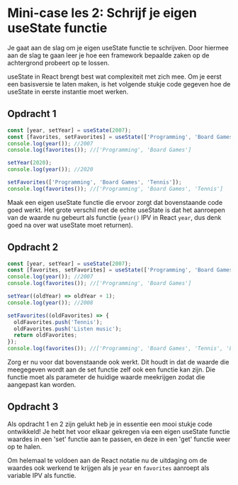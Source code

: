# Mini-case les 2: Schrijf je eigen useState functie

Je gaat aan de slag om je eigen useState functie te schrijven. Door
hiermee aan de slag te gaan leer je hoe een framework bepaalde zaken op
de achtergrond probeert op te lossen.

useState in React brengt best wat complexiteit met zich mee. Om je eerst
een basisversie te laten maken, is het volgende stukje code gegeven hoe
de useState in eerste instantie moet werken.

## Opdracht 1
```javascript
const [year, setYear] = useState(2007);
const [favorites, setFavorites] = useState(['Programming', 'Board Games']);
console.log(year()); //2007
console.log(favorites()); //['Programming', 'Board Games']

setYear(2020);
console.log(year()); //2020

setFavorites(['Programming', 'Board Games', 'Tennis']);
console.log(favorites()); //['Programming', 'Board Games', 'Tennis']
```

Maak een eigen useState functie die ervoor zorgt dat bovenstaande code
goed werkt. Het grote verschil met de echte useState is dat het aanroepen
van de waarde nu gebeurt als functie (`year()` IPV in React `year`, dus
denk goed na over wat useState moet returnen).

## Opdracht 2

```javascript
const [year, setYear] = useState(2007);
const [favorites, setFavorites] = useState(['Programming', 'Board Games']);
console.log(year()); //2007
console.log(favorites()); //['Programming', 'Board Games']

setYear((oldYear) => oldYear + 1);
console.log(year()); //2008

setFavorites((oldFavorites) => {
  oldFavorites.push('Tennis');
  oldFavorites.push('Listen music');
  return oldFavorites;
});
console.log(favorites()); //['Programming', 'Board Games', 'Tennis', 'Listen music']
```

Zorg er nu voor dat bovenstaande ook werkt. Dit houdt in dat de waarde die
meegegeven wordt aan de set functie zelf ook een functie kan zijn. Die functie
moet als parameter de huidige waarde meekrijgen zodat die aangepast kan worden.

## Opdracht 3

Als opdracht 1 en 2 zijn gelukt heb je in essentie een mooi stukje code ontwikkeld!
Je hebt het voor elkaar gekregen via een eigen useState functie waardes in een 'set'
functie aan te passen, en deze in een 'get' functie weer op te halen.

Om helemaal te voldoen aan de React notatie nu de uitdaging om de waardes ook werkend
te krijgen als je `year` en `favorites` aanroept als variable IPV als functie.
